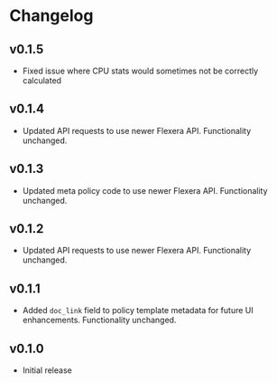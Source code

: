 # Changelog

## v0.1.5

- Fixed issue where CPU stats would sometimes not be correctly calculated

## v0.1.4

- Updated API requests to use newer Flexera API. Functionality unchanged.

## v0.1.3

- Updated meta policy code to use newer Flexera API. Functionality unchanged.

## v0.1.2

- Updated API requests to use newer Flexera API. Functionality unchanged.

## v0.1.1

- Added `doc_link` field to policy template metadata for future UI enhancements. Functionality unchanged.

## v0.1.0

- Initial release
